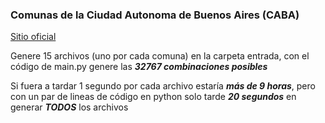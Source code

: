 ### Comunas de la Ciudad Autonoma de Buenos Aires (CABA)

[Sitio oficial](https://cdn.buenosaires.gob.ar/datosabiertos/datasets/comunas/CABA_comunas.geojson)

Genere 15 archivos (uno por cada comuna) en la carpeta entrada, con el código de main.py genere las ***32767 combinaciones posibles***

Si fuera a tardar 1 segundo por cada archivo estaría ***más de 9 horas***, pero con un par de lineas de código en python solo tarde ***20 segundos*** en generar ***TODOS*** los archivos